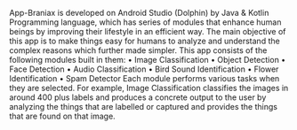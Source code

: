 App-Braniax is developed on Android Studio (Dolphin) by Java & Kotlin Programming language, which has series of modules that enhance human beings by improving their lifestyle in an efficient way.
The main objective of this app is to make things easy for humans to analyze and understand the complex reasons which further made simpler. 
This app consists of the following modules built in them: 
•	Image Classification
•	Object Detection 
•	Face Detection
•	Audio Classification
•	Bird Sound Identification
•	Flower Identification
•	Spam Detector
Each module performs various tasks when they are selected. 
For example, 
Image Classification classifies the images in around 400 plus labels and produces a concrete output to the user by analyzing the things that are labelled or captured and provides the things that are found on that image.

